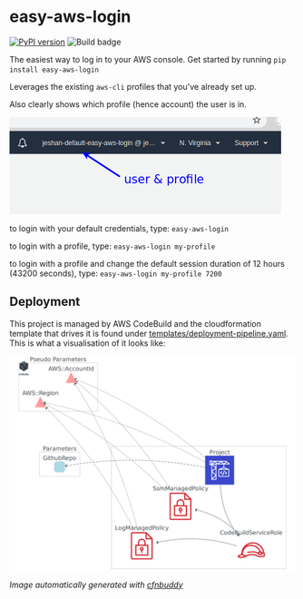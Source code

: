 # easy-aws-login
[![PyPI version](https://badge.fury.io/py/easy-aws-login.svg)](https://badge.fury.io/py/easy-aws-login)
![Build badge](https://codebuild.us-east-1.amazonaws.com/badges?uuid=eyJlbmNyeXB0ZWREYXRhIjoia2s2SzRNemtBQ2pIOWVVN2x6S3NnQWwrdGR1V001R1hhRmtESmdNZVVEaVhyMUV3WnNrWDhtVHFJcFdYeHdZbnhQQklXcyttei9BeVJCZnB3NU5iM0N3PSIsIml2UGFyYW1ldGVyU3BlYyI6IjRoUEN1dVZmTlVuekNWL0MiLCJtYXRlcmlhbFNldFNlcmlhbCI6MX0%3D&branch=master)

The easiest way to log in to your AWS console. Get started by running `pip install easy-aws-login`

Leverages the existing `aws-cli` profiles that you've already set up.

Also clearly shows which profile (hence account) the user is in.

![example](screenshot1.png)


to login with your default credentials, type:
`easy-aws-login`


to login with a profile, type:
`easy-aws-login my-profile`


to login with a profile and change the default session duration of 12 hours (43200 seconds), type:
`easy-aws-login my-profile 7200`


## Deployment
This project is managed by AWS CodeBuild and the cloudformation template that drives it is found under [templates/deployment-pipeline.yaml](templates/deployment-pipeline.yaml). This is what a visualisation of it looks like:

![](/diagram.png)

*Image automatically generated with [cfnbuddy](https://www.cfnbuddy.com)*
